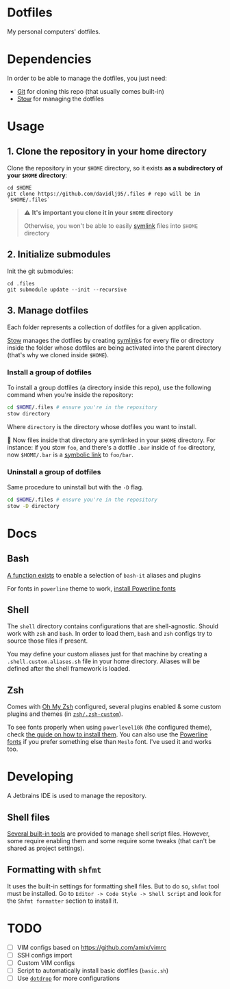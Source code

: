 # Dotfiles

My personal computers' dotfiles.

# Dependencies

In order to be able to manage the dotfiles, you just need:

- [Git](https://git-scm.org) for cloning this repo (that usually comes built-in)
- [Stow][stow] for managing the dotfiles

[stow]: https://www.gnu.org/software/stow/

# Usage

## 1. Clone the repository in your home directory

Clone the repository in your `$HOME` directory, so it exists **as a subdirectory of your `$HOME` directory**:

```shell
cd $HOME
git clone https://github.com/davidlj95/.files # repo will be in `$HOME/.files`
```

> ⚠️ **It's important you clone it in your `$HOME` directory**
> 
> Otherwise, you won't be able to easily [symlink] files into `$HOME` directory

[symlink]: https://en.wikipedia.org/wiki/Symbolic_link

## 2. Initialize submodules

Init the git submodules:

```shell
cd .files
git submodule update --init --recursive
```

## 3. Manage dotfiles

Each folder represents a collection of dotfiles for a given application.

[Stow][stow] manages the dotfiles by creating [symlink]s for every file or directory inside the folder whose dotfiles are
being activated into the parent directory (that's why we cloned inside `$HOME`).

### Install a group of dotfiles

To install a group dotfiles (a directory inside this repo), use the following command when you're inside the repository:

```sh
cd $HOME/.files # ensure you're in the repository
stow directory
```

Where `directory` is the directory whose dotfiles you want to install.

🎉 Now files inside that directory are symlinked
in your `$HOME` directory. For instance: if you stow `foo`, and there's a dotfile `.bar` inside of `foo` directory, now `$HOME/.bar` is a
[symbolic link](https://en.wikipedia.org/wiki/Symbolic_link) to `foo/bar`.

### Uninstall a group of dotfiles

Same procedure to uninstall but with the `-D` flag.

```sh
cd $HOME/.files # ensure you're in the repository
stow -D directory
```

# Docs
## Bash
[A function exists](https://github.com/davidlj95/.files/blob/f553e2a4251c9e80be4dc4cae145933cc769c027/bash/.bash_profile#L102) to enable a selection of `bash-it` aliases and plugins

For fonts in `powerline` theme to work, [install Powerline fonts][powerline-fonts]

[powerline-fonts]: https://github.com/powerline/fonts

## Shell
The `shell` directory contains configurations that are shell-agnostic. Should work with `zsh` and `bash`. In order to load them, `bash` and `zsh` configs try to source those files if present.

You may define your custom aliases just for that machine by creating a  `.shell.custom.aliases.sh` file in your home directory. Aliases will be defined after the shell framework is loaded.

## Zsh
Comes with [Oh My Zsh](https://ohmyz.sh) configured, several plugins enabled & some custom plugins and themes (in [`zsh/.zsh-custom`](zsh/.zsh-custom)).

To see fonts properly when using `powerlevel10k` (the configured theme), check [the guide on how to install them](https://github.com/romkatv/powerlevel10k#fonts). You can also use the [Powerline fonts][powerline-fonts] if you prefer something else than `Meslo` font. I've used it and works too.

# Developing
A Jetbrains IDE is used to manage the repository. 

## Shell files
[Several built-in tools](https://www.jetbrains.com/help/idea/shell-scripts.html) are provided to manage shell script files. However, some require enabling them and some require some tweaks (that can't be shared as project settings).

## Formatting with `shfmt`
It uses the built-in settings for formatting shell files. But to do so, `shfmt` tool must be installed. Go to `Editor -> Code Style -> Shell Script` and look for the `Shfmt formatter` section to install it.

# TODO

- [ ] VIM configs based on https://github.com/amix/vimrc
- [ ] SSH configs import
- [ ] Custom VIM configs
- [ ] Script to automatically install basic dotfiles (`basic.sh`)
- [ ] Use [`dotdrop`](https://github.com/deadc0de6/dotdrop) for more configurations
